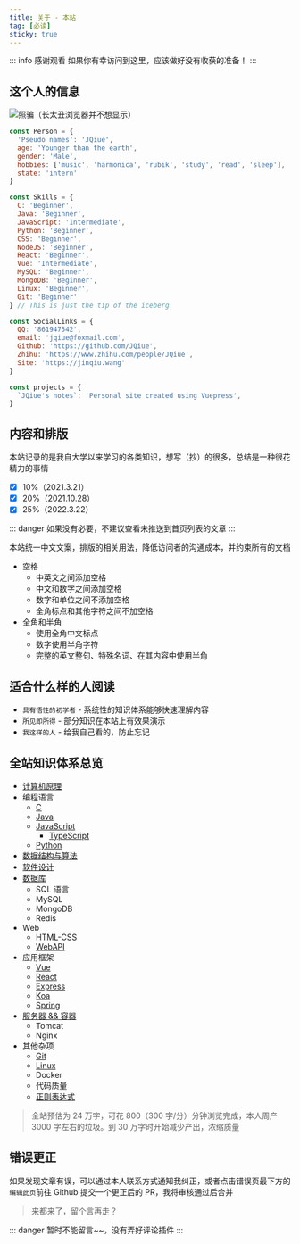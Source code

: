 ```yaml
---
title: 关于 - 本站
tag: [必读]
sticky: true
---
```


::: info 感谢观看
如果你有幸访问到这里，应该做好没有收获的准备！
:::

## 这个人的信息

![照骗（长太丑浏览器并不想显示）](https://jinqiu.wang/404)

<CodeGroup>

<CodeGroupItem title="Person" active>

```js
const Person = {
  'Pseudo names': 'JQiue',
  age: 'Younger than the earth',
  gender: 'Male',
  hobbies: ['music', 'harmonica', 'rubik', 'study', 'read', 'sleep'],
  state: 'intern'
}
```

</CodeGroupItem>

<CodeGroupItem title="Skills">

```js
const Skills = {
  C: 'Beginner',
  Java: 'Beginner',
  JavaScript: 'Intermediate',
  Python: 'Beginner',
  CSS: 'Beginner',
  NodeJS: 'Beginner',
  React: 'Beginner',
  Vue: 'Intermediate',
  MySQL: 'Beginner',
  MongoDB: 'Beginner',
  Linux: 'Beginner',
  Git: 'Beginner'
} // This is just the tip of the iceberg
```

</CodeGroupItem>

<CodeGroupItem title="SocialLinks">

```js
const SocialLinks = {
  QQ: '861947542',
  email: 'jqiue@foxmail.com',
  Github: 'https://github.com/JQiue',
  Zhihu: 'https://www.zhihu.com/people/JQiue',
  Site: 'https://jinqiu.wang'
}
```

</CodeGroupItem>

<CodeGroupItem title="Projects">

```js
const projects = {
  `JQiue's notes`: 'Personal site created using Vuepress',
}
```

</CodeGroupItem>

</CodeGroup>

## 内容和排版

本站记录的是我自大学以来学习的各类知识，想写（抄）的很多，总结是一种很花精力的事情

- [x] 10%（2021.3.21）
- [x] 20%（2021.10.28）
- [x] 25%（2022.3.22）

::: danger
如果没有必要，不建议查看未推送到首页列表的文章
:::

本站统一中文文案，排版的相关用法，降低访问者的沟通成本，并约束所有的文档

+ 空格
  + 中英文之间添加空格
  + 中文和数字之间添加空格
  + 数字和单位之间不添加空格
  + 全角标点和其他字符之间不加空格
+ 全角和半角
  + 使用全角中文标点
  + 数字使用半角字符
  + 完整的英文整句、特殊名词、在其内容中使用半角

## 适合什么样的人阅读

+ `具有悟性的初学者` - 系统性的知识体系能够快速理解内容
+ `所见即所得` - 部分知识在本站上有效果演示
+ `我这样的人` - 给我自己看的，防止忘记

## 全站知识体系总览

+ [计算机原理](/computer/)
+ 编程语言
  + [C](/c/)
  + [Java](/java/)
  + [JavaScript](/js/)
    + [TypeScript](/sundry/typescript/)
  + [Python](/python/)
+ [数据结构与算法](/ds-algorithm/)
+ [软件设计](/sundry/software-design/)
+ [数据库](/database/)
  + SQL 语言
  + MySQL
  + MongoDB
  + Redis
+ Web
  + [HTML-CSS](/html-css/)
  + [WebAPI](/webapi/)
+ 应用框架
  + [Vue](/vue/)
  + [React](/react/)
  + [Express](/express/)
  + [Koa](/koa/)
  + [Spring](/spring/)
+ [服务器 && 容器](/sundry/server/)
  + Tomcat
  + Nginx
+ 其他杂项
  + [Git](/sundry/git/)
  + [Linux](sundry/linux/)
  + Docker
  + 代码质量
  + [正则表达式](/sundry/regex/)

> 全站预估为 24 万字，可花 800（300 字/分）分钟浏览完成，本人周产 3000 字左右的垃圾。到 30 万字时开始减少产出，浓缩质量

## 错误更正

如果发现文章有误，可以通过本人联系方式通知我纠正，或者点击错误页最下方的`编辑此页`前往 Github 提交一个更正后的 PR，我将审核通过后合并

> 来都来了，留个言再走？

::: danger
暂时不能留言~~，没有弄好评论插件
:::
